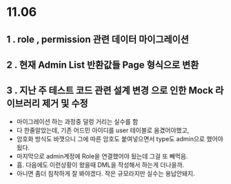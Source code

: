 

# 11.06
## 1 . role , permission 관련 데이터 마이그레이션 
## 2 . 현재 Admin List 반환값들 Page 형식으로 변환
## 3 . 지난 주 테스트 코드 관련 설계 변경 으로 인한 Mock 라이브러리 제거 및 수정 


- 마이그레이션 하는 과정중 덜렁 거리는 실수를 함
- 다 한줄알았는데, 기존 어드민 아이디를 user 테이블로 옴겼어야했고,
- 암호화 방식도 바꼇으니 그에 따른 암호도 붙여넣으면서 type도 admin으로 했어야 됬다.
- 마지막으로 admin계정에 Role을 연결했어야 됬는데 그걸 또 빼먹음.
- 흠. 다음에도 이런상황이 왔을때 DML을 작성해서 하는게 더나을까.
- 아니면 좀더 침착하게 잘 봐야겠다. 작은 규모라지만 실수는 용납안돼지.

